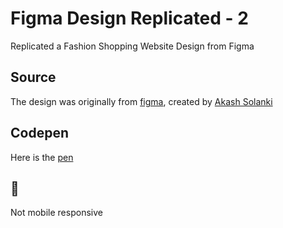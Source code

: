 # Figma Design Replicated - 2
Replicated a Fashion Shopping Website Design from Figma

## Source
The design was originally from [figma](https://www.figma.com/community/file/1058502117720749930), created by [Akash Solanki](https://www.figma.com/@antivirusakash)

## Codepen
Here is the [pen](https://codepen.io/emekaorji/pen/bGojmJg)

## &#128681;
Not mobile responsive